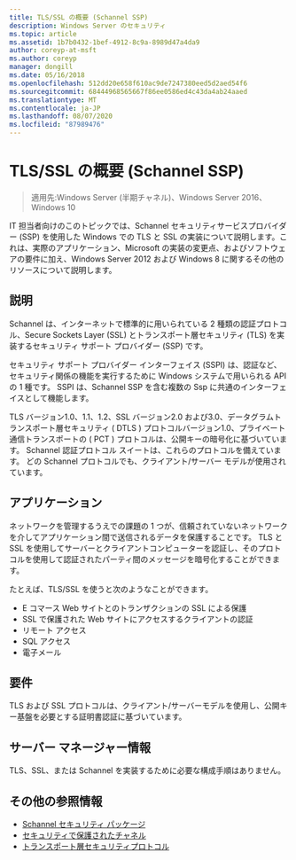 ```yaml
---
title: TLS/SSL の概要 (Schannel SSP)
description: Windows Server のセキュリティ
ms.topic: article
ms.assetid: 1b7b0432-1bef-4912-8c9a-8989d47a4da9
author: coreyp-at-msft
ms.author: coreyp
manager: dongill
ms.date: 05/16/2018
ms.openlocfilehash: 512dd20e658f610ac9de7247380eed5d2aed54f6
ms.sourcegitcommit: 68444968565667f86ee0586ed4c43da4ab24aaed
ms.translationtype: MT
ms.contentlocale: ja-JP
ms.lasthandoff: 08/07/2020
ms.locfileid: "87989476"
---
```

# <a name="tlsssl-overview-schannel-ssp"></a>TLS/SSL の概要 (Schannel SSP)

>適用先:Windows Server (半期チャネル)、Windows Server 2016、Windows 10

IT 担当者向けのこのトピックでは、Schannel セキュリティサービスプロバイダー (SSP) を使用した Windows での TLS と SSL の実装について説明します。これは、実際のアプリケーション、Microsoft の実装の変更点、およびソフトウェアの要件に加え、Windows Server 2012 および Windows 8 に関するその他のリソースについて説明します。

## <a name="description"></a><a name="BKMK_OVER"></a>説明
Schannel は、インターネットで標準的に用いられている 2 種類の認証プロトコル、Secure Sockets Layer (SSL) とトランスポート層セキュリティ (TLS) を実装するセキュリティ サポート プロバイダー (SSP) です。

セキュリティ サポート プロバイダー インターフェイス (SSPI) は、認証など、セキュリティ関係の機能を実行するために Windows システムで用いられる API の 1 種です。 SSPI は、Schannel SSP を含む複数の Ssp に共通のインターフェイスとして機能します。

TLS バージョン1.0、1.1、1.2、SSL バージョン2.0 および3.0、データグラムトランスポート層セキュリティ \( DTLS \) プロトコルバージョン1.0、プライベート通信トランスポートの \( PCT \) プロトコルは、公開キーの暗号化に基づいています。 Schannel 認証プロトコル スイートは、これらのプロトコルを備えています。 どの Schannel プロトコルでも、クライアント/サーバー モデルが使用されています。

## <a name="applications"></a><a name="BKMK_APP"></a>アプリケーション
ネットワークを管理するうえでの課題の 1 つが、信頼されていないネットワークを介してアプリケーション間で送信されるデータを保護することです。 TLS と SSL を使用してサーバーとクライアントコンピューターを認証し、そのプロトコルを使用して認証されたパーティ間のメッセージを暗号化することができます。

たとえば、TLS/SSL を使うと次のようなことができます。

-   E コマース Web サイトとのトランザクションの SSL による保護
-   SSL で保護された Web サイトにアクセスするクライアントの認証
-   リモート アクセス
-   SQL アクセス
-   電子メール

## <a name="requirements"></a><a name="BKMK_SOFT"></a>要件
TLS および SSL プロトコルは、クライアント/サーバーモデルを使用し、公開キー基盤を必要とする証明書認証に基づいています。

## <a name="server-manager-information"></a><a name="BKMK_INSTALL"></a>サーバー マネージャー情報
TLS、SSL、または Schannel を実装するために必要な構成手順はありません。

## <a name="additional-references"></a>その他の参照情報 ##

-   [Schannel セキュリティ パッケージ](/windows/desktop/com/schannel)
-   [セキュリティで保護されたチャネル](/windows/desktop/SecAuthN/secure-channel)
-   [トランスポート層セキュリティプロトコル](/windows/desktop/SecAuthN/transport-layer-security-protocol)